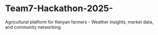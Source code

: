 # Team7-Hackathon-2025-
Agricultural platform for Kenyan farmers - Weather insights, market data, and community networking

